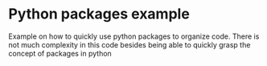# Python packages example

Example on how to quickly use python packages to organize code. There is not much complexity in this code besides being able to quickly grasp the concept of packages in python
